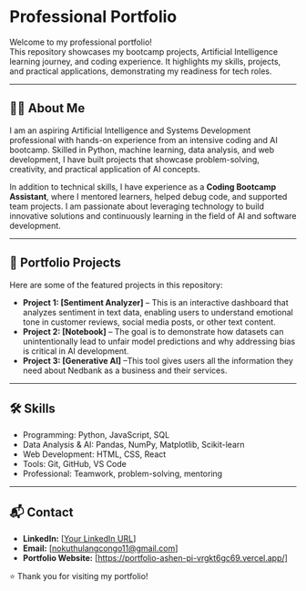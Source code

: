 # Professional Portfolio

Welcome to my professional portfolio!  
This repository showcases my bootcamp projects, Artificial Intelligence learning journey, and coding experience. It highlights my skills, projects, and practical applications, demonstrating my readiness for tech roles.

---

## 👩‍💻 About Me
I am an aspiring Artificial Intelligence and Systems Development professional with hands-on experience from an intensive coding and AI bootcamp. Skilled in Python, machine learning, data analysis, and web development, I have built projects that showcase problem-solving, creativity, and practical application of AI concepts.

In addition to technical skills, I have experience as a **Coding Bootcamp Assistant**, where I mentored learners, helped debug code, and supported team projects. I am passionate about leveraging technology to build innovative solutions and continuously learning in the field of AI and software development.

---

## 📂 Portfolio Projects
Here are some of the featured projects in this repository:

- **Project 1: [Sentiment Analyzer]** – This is an interactive dashboard that analyzes sentiment in text data, enabling users to understand emotional tone in customer reviews, social media posts, or other text content.  
- **Project 2: [Notebook]** – The goal is to demonstrate how datasets can unintentionally lead to unfair model predictions and why addressing bias is critical in AI development. 
- **Project 3: [Generative AI]** –This tool gives users all the information they need about Nedbank as a business and their services. 



---

## 🛠 Skills
- Programming: Python, JavaScript, SQL  
- Data Analysis & AI: Pandas, NumPy, Matplotlib, Scikit-learn  
- Web Development: HTML, CSS, React  
- Tools: Git, GitHub, VS Code  
- Professional: Teamwork, problem-solving, mentoring

---

## 📬 Contact
- **LinkedIn:** [[Your LinkedIn URL](https://www.linkedin.com/in/nokuthula-ngcongo-8221b1315 )]  
- **Email:** [nokuthulangcongo11@gmail.com]  
- **Portfolio Website:** [https://portfolio-ashen-pi-vrgkt6gc69.vercel.app/]  

⭐ Thank you for visiting my portfolio!
